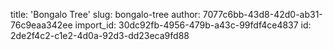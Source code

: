 title: 'Bongalo Tree'
slug: bongalo-tree
author: 7077c6bb-43d8-42d0-ab31-76c9eaa342ee
import_id: 30dc92fb-4956-479b-a43c-99fdf4ce4837
id: 2de2f4c2-c1e2-4d0a-92d3-dd23eca9fd88
